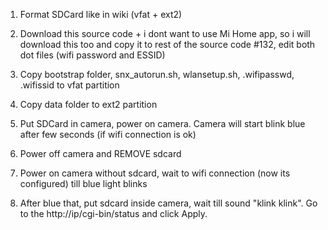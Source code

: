 
1. Format SDCard like in wiki (vfat + ext2)

2. Download this source code + i dont want to use Mi Home app, so i will
   download this too and copy it to rest of the source code #132, edit both
   dot files (wifi password and ESSID)

3. Copy bootstrap folder, snx_autorun.sh, wlansetup.sh, .wifipasswd, .wifissid
   to vfat partition

4. Copy data folder to ext2 partition

5. Put SDCard in camera, power on camera. Camera will start blink blue after
   few seconds (if wifi connection is ok)

6. Power off camera and REMOVE sdcard

7. Power on camera without sdcard, wait to wifi connection (now its
   configured) till blue light blinks

8. After blue that, put sdcard inside camera, wait till sound "klink klink".
   Go to the http://ip/cgi-bin/status and click Apply.

